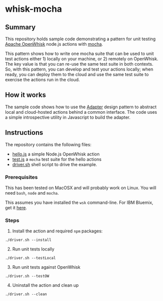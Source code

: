 # whisk-mocha

## Summary

This repository holds sample code demonstrating a pattern for unit testing [Apache OpenWhisk](http://openwhisk.org) node.js actions with [mocha](https://mochajs.org/).



This pattern shows how to write one mocha suite that can be used to unit test actions either 1) locally on your machine, or 2) remotely on OpenWhisk.   The key value is that you can re-use the same test suite in both contexts.   So, with this pattern, you can develop and test your actions locally; when ready, you can deploy them to the cloud and use the same test suite to exercise the actions run in the cloud.

## How it works

The sample code shows how to use the [Adapter](https://en.wikipedia.org/wiki/Adapter_pattern) design pattern to abstract local and cloud-hosted actions behind a common interface.   The code uses a simple introspective utility in Javascript to build the adapter.

## Instructions

The repository contains the following files:
* [hello.js](https://github.com/sjfink/whisk-mocha/blob/master/hello.js) a simple Node.js OpenWhisk action
* [test.js](https://github.com/sjfink/whisk-mocha/blob/master/test.js) a `mocha` test suite for the hello actions
* [driver.sh](https://github.com/sjfink/whisk-mocha/blob/master/driver.sh) shell script to drive the example.

### Prerequisites

This has been tested on MacOSX and will probably work on Linux.  You will need `bash`, `node` and `mocha`.

This assumes you have installed the `wsk` command-line.  For IBM Bluemix, get it [here](https://console.ng.bluemix.net/openwhisk/learn/cli).  

### Steps

1. Install the action and required `npm` packages:
```
./driver.sh --install
```

2. Run unit tests locally
```
./driver.sh --testLocal
```

3. Run unit tests against OpenWhisk
```
./driver.sh --testOW
```

4. Uninstall the action and clean up
```
./driver.sh --clean
```

